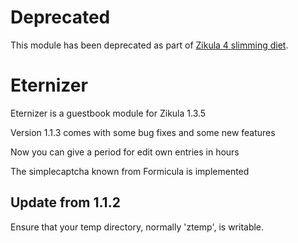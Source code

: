 # Deprecated

This module has been deprecated as part of [Zikula 4 slimming diet](https://github.com/zikula/core/blob/main/ZIKULA-4.0.md).

# Eternizer

Eternizer is a guestbook module for Zikula 1.3.5

Version 1.1.3 comes with some bug fixes and some new features

Now you can give a period for edit own entries in hours

The simplecaptcha known from Formicula is implemented

## Update from 1.1.2

Ensure that your temp directory, normally 'ztemp', is writable.
